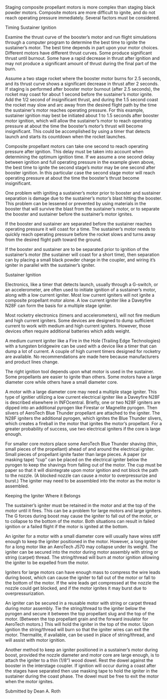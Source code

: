 Staging composite propellant motors is more complex than staging black powder motors. Composite motors are more difficult to ignite, and do not reach operating pressure immediately. Several factors must be considered.

Timing Sustainer Ignition

Examine the thrust curve of the booster’s motor and run flight simulations through a computer program to determine the best time to ignite the sustainer’s motor. The best time depends in part upon your motor choices. Different motors have different thrust curves. Some produce significant thrust until burnout. Some have a rapid decrease in thrust after ignition and may not produce a significant amount of thrust during the final part of the burn.

Assume a two stage rocket where the booster motor burns for 2.5 seconds, and its thrust curve shows a significant decrease in thrust after 2 seconds. If staging is performed after booster motor burnout (after 2.5 seconds), the rocket may coast for about 1 second before the sustainer’s motor ignite. Add the 1/2 second of insignificant thrust, and during the 1.5 second coast the rocket may slow and arc away from the desired flight path by the time the sustainer’s motor reaches operating pressure. For this example, sustainer ignition may best be initiated about 1 to 1.5 seconds after booster motor ignition, which will allow the sustainer’s motor to reach operating pressure at about the time the booster’s motor’s thrust will become insignificant. This could be accomplished by using a timer that detects launch and starts its countdown when the rocket launches.

Composite propellant motors can take one second to reach operating pressure after ignition. This delay must be taken into account when determining the optimum ignition time. If we assume a one second delay between ignition and full operating pressure in the example given above, the best time to ignite the second stage’s motor may be one second after booster ignition. In this particular case the second stage motor will reach operating pressure at about the time the booster’s thrust become insignificant.

One problem with igniting a sustainer’s motor prior to booster and sustainer separation is damage due to the sustainer’s motor’s blast hitting the booster. This problem can be lessened or prevented by using materials in the booster that will survive the blast from the sustainer’s motor, or to separate the booster and sustainer before the sustainer’s motor ignites.

If the booster and sustainer are separated before the sustainer reaches operating pressure it will coast for a time. The sustainer’s motor needs to quickly reach operating pressure before the rocket slows and turns away from the desired flight path toward the ground.

If the booster and sustainer are to be separated prior to ignition of the sustainer’s motor (the sustainer will coast for a short time), then separation can by placing a small black powder charge in the coupler, and wiring it’s igniter in parallel with the sustainer’s igniter.

Sustainer Ignition

Electronics, like a timer that detects launch, usually through a G-switch, or an accelerometer, are often used to initiate ignition of a sustainer’s motor, along with a low current igniter. Most low current igniters will not ignite a composite propellant motor alone. A low current igniter like a Daveyfire N28F can form the basis for a multiple stage igniter.

Most rocketry electronics (timers and accelerometers), will not fire medium and high current igniters. Some devices are designed to dump sufficient current to work with medium and high current igniters. However, those devices often require additional batteries which adds weight.

A medium current igniter like a Fire in the Hole (Trailing Edge Technologies) with a tungsten bridgewire can be used with a device like a timer that can dump a lot of current. A couple of high current timers designed for rocketry are available. No recommendations are made here because manufacturers and product lines change.

The right ignition tool depends upon what motor is used in the sustainer. Some propellants are easier to ignite than others. Some motors have a large diameter core while others have a small diameter core.

A motor with a large diameter core may need a multiple stage igniter. This type of ignitier utilizing a low current electrical igniter like a Daveyfire N28F is described elsewhere in INFOcentral. Briefly, one or two N28F igniters are dipped into an additional pyrogen like Firestar or Magnelite pyrogen. Then slivers of AeroTech Blue Thunder propellant are attached to the igniter. The N28F igniters the additional pyrogen, which ignites the Blue Thunder slivers, which creates a fireball in the motor that ignites the motor’s propellant. For a greater probability of success, use two electrical igniters if the core is large enough.

For smaller core motors place some AeroTech Blue Thunder shaving (thin, small pieces of the propellant) ahead of and around the electrical igniter. Small pieces of propellant ignite faster than large pieces. A paper (or masking tape) “cup” can be placed on the electrical igniter below the pyrogen to keep the shavings from falling out of the motor. The cup must be paper so that it will disintegrate upon motor ignition and not block the path to the nozzle. (A blocked nozzle can cause a motor to overpressurize and burst.) The igniter may need to be assembled into the motor as the motor is assembled.

Keeping the Igniter Where it Belongs

The sustainer’s igniter must be retained in the motor and at the top of the motor until it fires. This can be a problem for large motors and large igniters. The G forces during boost may cause the igniter to fall out of the motor, or to collapse to the bottom of the motor. Both situations can result in failed ignition or a failed flight if the motor is ignited at the bottom.

An igniter for a motor with a small diameter core will usually have wires stiff enough to keep the igniter positioned in the motor. However, a long igniter for a long motor like an AeroTech J570 may collapse under its weight. The igniter can be secured into the motor during motor assembly with string or string (carpet) thread. The string/thread will burn at motor ignition allowing the igniter to be expelled from the motor.

Igniters for large motors can have enough mass to compress the wire leads during boost, which can cause the igniter to fall out of the motor or fall to the bottom of the motor. If the wire leads get compressed at the nozzle the nozzle could get blocked, and if the motor ignites it may burst due to overpressurization.

An igniter can be secured in a reusable motor with string or carpet thread during motor assembly. Tie the string/thread to the igniter below the pyrogen and secure it between the top propellant slug and the top of the motor. (Between the top propellant grain and the forward insulator for AeroTech motors.) This will hold the igniter in the top of the motor. Upon ignition the string/thread will burn so that the igniter wires can exit the motor. Thermalite, if available, can be used in place of string/thread, and will assist with motor ignition.

Another method to keep an igniter positioned in a sustainer’s motor during boost, provided the nozzle diameter and motor core are large enough, is to attach the igniter to a thin (1/8”) wood dowel. Rest the dowel against the booster in the interstage coupler. If ignition will occur during a coast after the stages have separated then use masking tape to hold the igniter in the sustainer during the coast phase. The dowel must be free to exit the motor when the motor ignites.

Submitted by Dean A. Roth

